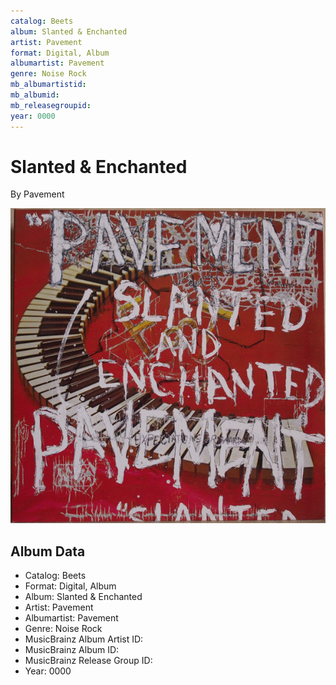 ```yaml
---
catalog: Beets
album: Slanted & Enchanted
artist: Pavement
format: Digital, Album
albumartist: Pavement
genre: Noise Rock
mb_albumartistid: 
mb_albumid: 
mb_releasegroupid: 
year: 0000
---
```


# Slanted & Enchanted

By Pavement

![](../../assets/beetscovers/Pavement-Slanted_and_Enchanted.jpg)

## Album Data

- Catalog: Beets
- Format: Digital, Album
- Album: Slanted & Enchanted
- Artist: Pavement
- Albumartist: Pavement
- Genre: Noise Rock
- MusicBrainz Album Artist ID: 
- MusicBrainz Album ID: 
- MusicBrainz Release Group ID: 
- Year: 0000

